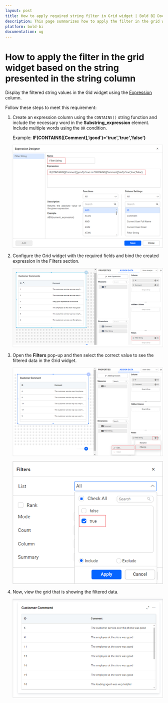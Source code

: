 ```yaml
---
layout: post
title: How to apply required string filter in Grid widget | Bold BI Docs
description: This page summarizes how to apply the filter in the grid widget based on the string presented in the string type column using Bold BI application
platform: bold-bi
documentation: ug
---
```


# How to apply the filter in the grid widget based on the string presented in the string column

Display the filtered string values in the Gid widget using the [Expression](/working-with-data-sources/data-modeling/configuring-expression-columns/) column.

Follow these steps to meet this requirement:

1. Create an expression column using the `CONTAINS()` string function and include the necessary word in the **Substring_expression** element. Include multiple words using the `OR` condition. 

    Example: **IF(CONTAINS([Comment],’good’)='true','true','false')**

    ![Contains Function Expression](/static/assets/faq/images/contains-function-expression.png#max-width=60%)

2. Configure the Grid widget with the required fields and bind the created expression in the Filters section.

    ![Drop String Expression in Filter Section](/static/assets/faq/images/drop-string-expression-in-filters-section.png#max-width=60%)

3. Open the **Filters** pop-up and then select the correct value to see the filtered data in the Grid widget.

    ![Open Filters Pop-UP](/static/assets/faq/images/open-filters-pop-up.png#max-width=60%)

    ![Select True Value to Fitler the Data](/static/assets/faq/images/select-true-value-to-filter-the-data.png#max-width=60%)

4. Now, view the grid that is showing the filtered data.

    ![Grid with Filtered Data](/static/assets/faq/images/gird-with-filtered-data.png#max-width=60%)